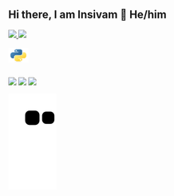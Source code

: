 ## Hi there, I am Insivam 👋 He/him
 <div>
  <a href="https://github.com/Insivam">
  <img height="180em" src="https://github-readme-stats.vercel.app/api?username=insivam&show_icons=true&theme=tokyonight&include_all_commits=true&count_private=true"/>
  <img height="180em" src="https://github-readme-stats.vercel.app/api/top-langs/?username=insivam&layout=compact&langs_count=7&theme=tokyonight"/>
</div>
<div style="display: inline_block"><br>
  <img align="center" alt="Insivam-Python" height="30" width="40" src="https://raw.githubusercontent.com/devicons/devicon/master/icons/python/python-original.svg">
</div>
  
  ##
 
<div> 
 <a href="https://discord.com/channels/@me" target="_blank"><img src="https://img.shields.io/badge/Discord-7289DA?style=for-the-badge&logo=discord&logoColor=white" target="_blank"></a> 
  <a href = "mailto:vitor.edsr@gmail.com"><img src="https://img.shields.io/badge/-Gmail-%23333?style=for-the-badge&logo=gmail&logoColor=white" target="_blank"></a>
  <a href="https://www.linkedin.com/in/vitor-edsr/" target="_blank"><img src="https://img.shields.io/badge/-LinkedIn-%230077B5?style=for-the-badge&logo=linkedin&logoColor=white" target="_blank"></a> 
 
</div>

![Snake animation](https://github.com/Insivam/Insivam/blob/output/github-contribution-grid-snake.svg)
